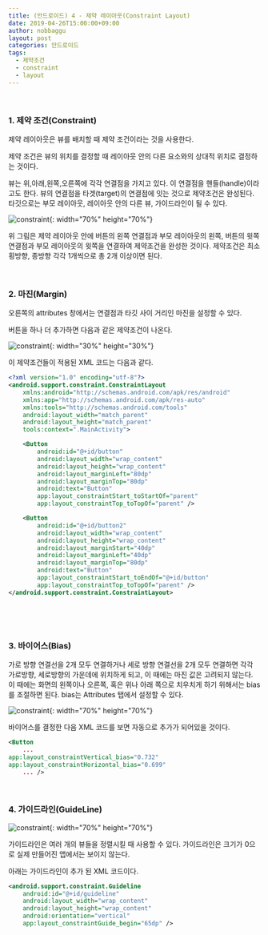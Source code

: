 ```yaml
---
title: (안드로이드) 4 - 제약 레이아웃(Constraint Layout)
date: 2019-04-26T15:00:00+09:00
author: nobbaggu
layout: post
categories: 안드로이드
tags:
  - 제약조건
  - constraint
  - layout
---
```


&nbsp;
### 1. 제약 조건(Constraint)

제약 레이아웃은 뷰를 배치할 때 제약 조건이라는 것을 사용한다.

제약 조건은 뷰의 위치를 결정할 때 레이아웃 안의 다른 요소와의 상대적 위치로 결정하는 것이다.

뷰는 위,아래,왼쪽,오른쪽에 각각 연결점을 가지고 있다. 이 연결점을 핸들(handle)이라고도 한다. 뷰의 연결점을 타겟(target)의 연결점에 잇는 것으로 제약조건은 완성된다. 타깃으로는 부모 레이아웃, 레이아웃 안의 다른 뷰, 가이드라인이 될 수 있다.

![constraint](https://nobbaggu.github.io/images/android/4/1.png){: width="70%" height="70%"}

위 그림은 제약 레이아웃 안에 버튼의 왼쪽 연결점과 부모 레이아웃의 왼쪽, 버튼의 윗쪽 연결점과 부모 레이아웃의 윗쪽을 연결하여 제약조건을 완성한 것이다. 제약조건은 최소 횡방향, 종방향 각각 1개씩으로 총 2개 이상이면 된다.


&nbsp;
### 2. 마진(Margin)
오른쪽의 attributes 창에서는 연결점과 타깃 사이 거리인 마진을 설정할 수 있다.

버튼을 하나 더 추가하면 다음과 같은 제약조건이 나온다.

![constraint](https://nobbaggu.github.io/images/android/4/2.png){: width="30%" height="30%"}

이 제약조건들이 적용된 XML 코드는 다음과 같다.

~~~ xml
<?xml version="1.0" encoding="utf-8"?>
<android.support.constraint.ConstraintLayout 
    xmlns:android="http://schemas.android.com/apk/res/android"
    xmlns:app="http://schemas.android.com/apk/res-auto"
    xmlns:tools="http://schemas.android.com/tools"
    android:layout_width="match_parent"
    android:layout_height="match_parent"
    tools:context=".MainActivity">

    <Button
        android:id="@+id/button"
        android:layout_width="wrap_content"
        android:layout_height="wrap_content"
        android:layout_marginLeft="80dp"
        android:layout_marginTop="80dp"
        android:text="Button"
        app:layout_constraintStart_toStartOf="parent"
        app:layout_constraintTop_toTopOf="parent" />

    <Button
        android:id="@+id/button2"
        android:layout_width="wrap_content"
        android:layout_height="wrap_content"
        android:layout_marginStart="40dp"
        android:layout_marginLeft="40dp"
        android:layout_marginTop="80dp"
        android:text="Button"
        app:layout_constraintStart_toEndOf="@+id/button"
        app:layout_constraintTop_toTopOf="parent" />
</android.support.constraint.ConstraintLayout>
~~~

&nbsp;

&nbsp;
### 3. 바이어스(Bias)
가로 방향 연결선을 2개 모두 연결하거나 세로 방향 연결선을 2개 모두 연결하면 각각 가로방향, 세로방향의 가운데에 위치하게 되고, 이 때에는 마진 값은 고려되지 않는다. 이 때에는 화면의 왼쪽이나 오른쪽, 혹은 위나 아래 쪽으로 치우치게 하기 위해서는 bias를 조절하면 된다. bias는 Attributes 탭에서 설정할 수 있다.

![constraint](https://nobbaggu.github.io/images/android/4/3.png){: width="70%" height="70%"}

바이어스를 결정한 다음 XML 코드를 보면 자동으로 추가가 되어있을 것이다.

~~~ xml
<Button
	...
app:layout_constraintVertical_bias="0.732"
app:layout_constraintHorizontal_bias="0.699"
	... />
~~~

&nbsp;
### 4. 가이드라인(GuideLine)

![constraint](https://nobbaggu.github.io/images/android/4/4.png){: width="70%" height="70%"}

가이드라인은 여러 개의 뷰들을 정렬시킬 때 사용할 수 있다. 가이드라인은 크기가 0으로 실제 만들어진 앱에서는 보이지 않는다.

아래는 가이드라인이 추가 된 XML 코드이다.

~~~ xml
<android.support.constraint.Guideline
    android:id="@+id/guideline"
    android:layout_width="wrap_content"
    android:layout_height="wrap_content"
    android:orientation="vertical"
    app:layout_constraintGuide_begin="65dp" />
~~~

